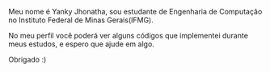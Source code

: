 Meu nome é Yanky Jhonatha, sou estudante de Engenharia de Computação no Instituto Federal de Minas Gerais(IFMG).

No meu perfil você poderá ver alguns códigos que implementei durante meus estudos, e espero que ajude em algo.

Obrigado :)

